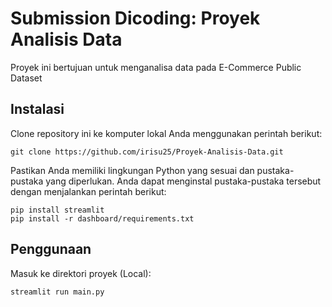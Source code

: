 # Submission Dicoding: Proyek Analisis Data

Proyek ini bertujuan untuk menganalisa data pada E-Commerce Public Dataset

## Instalasi

Clone repository ini ke komputer lokal Anda menggunakan perintah berikut:

   ```shell
   git clone https://github.com/irisu25/Proyek-Analisis-Data.git
   ```

Pastikan Anda memiliki lingkungan Python yang sesuai dan pustaka-pustaka yang diperlukan. Anda dapat menginstal pustaka-pustaka tersebut dengan menjalankan perintah berikut:

   ```shell
   pip install streamlit
   pip install -r dashboard/requirements.txt
   ```

## Penggunaan

Masuk ke direktori proyek (Local):

   ```shell
   streamlit run main.py
   ```
